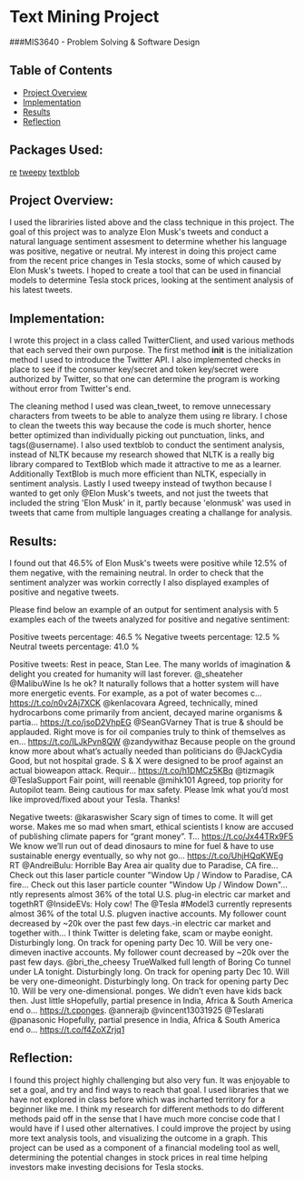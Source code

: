 # Text Mining Project

###MIS3640 - Problem Solving & Software Design

## Table of Contents

- [Project Overview](#Overview)
- [Implementation](#Implementation)
- [Results](#Results)
- [Reflection](#Reflection)

## Packages Used:
[re](https://docs.python.org/3/library/re.html)
[tweepy](https://github.com/tweepy/tweepy.git)
[textblob](https://textblob.readthedocs.io/en/dev/)

## <a name="Project">Project Overview:</a>
I used the librariries listed above and the class technique in this project. The goal of this project was to analyze Elon Musk's tweets and conduct a natural language sentiment assesment to determine whether his language was positive, negative or neutral. My interest in doing this project came from the recent price changes in Tesla stocks, some of which caused by Elon Musk's tweets. I hoped to create a tool that can be used in financial models to determine Tesla stock prices, looking at the sentiment analysis of his latest tweets. 
## <a name="Implementation">Implementation:</a>
I wrote this project in a class called TwitterClient, and used various methods that each served their own purpose. The first method __init__ is the initialization method I used to introduce the Twitter API. I also implemented checks in place to see if the consumer key/secret and token key/secret were authorized by Twitter, so that one can determine the program is working without error from Twitter's end.

The cleaning method I used was clean_tweet, to remove unnecessary characters from tweets to be able to analyze them using re library. I chose to clean the tweets this way because the code is much shorter, hence better optimized than individually picking out punctuation, links, and tags(@username). I also used textblob to conduct the sentiment analysis, instead of NLTK because my research showed that NLTK is a really big library compared to TextBlob which made it attractive to me as a learner. Additionally TextBlob is much more efficient than NLTK, especially in sentiment analysis. Lastly I used tweepy instead of twython because I wanted to get only @Elon Musk's tweets, and not just the tweets that included the string 'Elon Musk' in it, partly because 'elonmusk' was used in tweets that came from multiple languages creating a challange for analysis.

## <a name="Results">Results:</a>
I found out that 46.5% of Elon Musk's tweets were positive while 12.5% of them negative, with the remaining neutral. In order to check that the sentiment analyzer was workin correctly I also displayed examples of positive and negative tweets. 

Please find below an example of an output for sentiment analysis with 5 examples each of the tweets analyzed for positive and negative sentiment: 

Positive tweets percentage: 46.5 %
Negative tweets percentage: 12.5 %
Neutral tweets percentage: 41.0 %


Positive tweets:
Rest in peace, Stan Lee. The many worlds of imagination &amp; delight you created for humanity will last forever.
@_sheateher @MalibuWine Is he ok?
It naturally follows that a hotter system will have more energetic events. For example, as a pot of water becomes c… https://t.co/n0v2Aj7XCK
@kenlacovara Agreed, technically, mined hydrocarbons come primarily from ancient, decayed marine organisms &amp; partia… https://t.co/jsoD2VhpEG
@SeanGVarney That is true &amp; should be applauded. Right move is for oil companies truly to think of themselves as en… https://t.co/ILJkPvn8QW
@zandywithaz Because people on the ground know more about what’s actually needed than politicians do
@JackCydia Good, but not hospital grade. S &amp; X were designed to be proof against an actual bioweapon attack. Requir… https://t.co/h1DMCz5KBq
@tizmagik @TeslaSupport Fair point, will reenable
@mihk101 Agreed, top priority for Autopilot team. Being cautious for max safety.
Please lmk what you’d most like improved/fixed about your Tesla. Thanks!


Negative tweets:
@karaswisher Scary sign of times to come. It will get worse.
Makes me so mad when smart, ethical scientists I know are accused of publishing climate papers for “grant money”. T… https://t.co/Jx44TRx9F5
We know we’ll run out of dead dinosaurs to mine for fuel &amp; have to use sustainable energy eventually, so why not go… https://t.co/UhjHQqKWEg
RT @AndreiBulu: Horrible Bay Area air quality due to Paradise, CA fire...  Check out this laser particle counter "Window Up / Window to Paradise, CA fire...  Check out this laser particle counter "Window Up / Window Down"…        ntly represents almost 36% of the total U.S. plug-in electric car market and togethRT @InsideEVs: Holy cow! The @Tesla #Model3 currently represents almost 36% of the total U.S. plugven inactive accounts. My follower count decreased by ~20k over the past few days.-in electric car market and together with…
I think Twitter is deleting fake, scam or maybe eonight. Disturbingly long. On track for opening party Dec 10. Will be very one-dimeven inactive accounts. My follower count decreased by ~20k over the past few days.
@bri_the_cheesy TrueWalked full length of Boring Co tunnel under LA tonight. Disturbingly long. On track for opening party Dec 10. Will be very one-dimeonight. Disturbingly long. On track for opening party Dec 10. Will be very one-dimensional.       ponges.
We didn’t even have kids back then. Just little sHopefully, partial presence in India, Africa &amp; South America end o… https://t.cponges.
@annerajb @vincent13031925 @Teslarati @panasonic
Hopefully, partial presence in India, Africa &amp; South America end o… https://t.co/f4ZoXZrjq1

## <a name="Reflection">Reflection:</a>

I found this project highly challenging but also very fun. It was enjoyable to set a goal, and try and find ways to reach that goal. I used libraries that we have not explored in class before which was incharted territory for a beginner like me. I think my research for different methods to do different methods paid off in the sense that I have much more concise code that I would have if I used other alternatives. I could improve the project by using more text analysis tools, and visualizing the outcome in a graph. This project can be used as a component of a financial modeling tool as well, determining the potential changes in stock prices in real time helping investors make investing decisions for Tesla stocks.